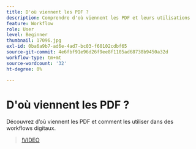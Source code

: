 ```yaml
---
title: D'où viennent les PDF ?
description: Comprendre d'où viennent les PDF et leurs utilisations
feature: Workflow
role: User
level: Beginner
thumbnail: 17096.jpg
exl-id: 0ba6a9b7-ad6e-4ad7-bc03-f60102cdbf65
source-git-commit: 4e6fbf91e96d26f9ee8f1105ad68738b9450a32d
workflow-type: tm+mt
source-wordcount: '32'
ht-degree: 0%

---
```


# D&#39;où viennent les PDF ?

Découvrez d’où viennent les PDF et comment les utiliser dans des workflows digitaux.

>[!VIDEO](https://video.tv.adobe.com/v/17096?quality=12&learn=on&hidetitle=true)
